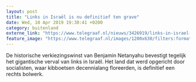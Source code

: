 ```yaml
---
layout: post
title: "Links in Israël is nu definitief ten grave"
date: Wed, 10 Apr 2019 19:30:41 +0200
category: buitenland
externe_link: "https://www.telegraaf.nl/nieuws/3426919/links-in-israel-is-nu-definitief-ten-grave"
feature_image: "https://www.telegraaf.nl/images/1200x630/filters:format(jpeg):quality(80)/cdn-kiosk-api.telegraaf.nl/58efac98-5bb8-11e9-9405-0218eaf05005.jpg"
---
```


<p class="intro">De historische verkiezingswinst van Benjamin Netanyahu bevestigt tegelijk het gigantische verval van links in Israël. Het land dat werd opgericht door socialisten, waar kibboetsen decennialang floreerden, is definitief een rechts bolwerk.</p>
